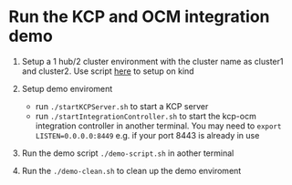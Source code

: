 # Run the KCP and OCM integration demo

1. Setup a 1 hub/2 cluster environment with the cluster name as cluster1 and cluster2. Use script [here](https://github.com/open-cluster-management-io/OCM/tree/main/solutions/setup-dev-environment) to setup on kind

2. Setup demo enviroment
    - run `./startKCPServer.sh` to start a KCP server
    - run `./startIntegrationController.sh` to start the kcp-ocm integration controller in another terminal. You may need to `export LISTEN=0.0.0.0:8449` e.g. if your port 8443 is already in use

3. Run the demo script `./demo-script.sh` in aother terminal

4. Run the `./demo-clean.sh` to clean up the demo enviroment
